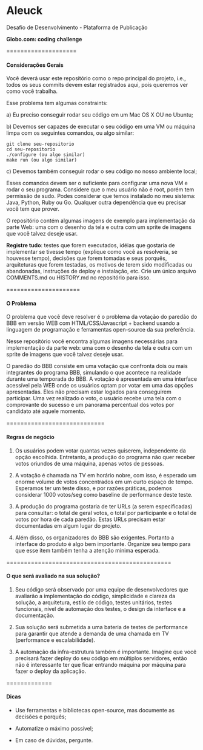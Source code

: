 # Aleuck
Desafio de Desenvolvimento - Plataforma de Publicação

**Globo.com: coding challenge**

====================
#### Considerações Gerais
Você deverá usar este repositório como o repo principal do projeto, i.e.,
todos os seus commits devem estar registrados aqui, pois queremos ver como
você trabalha.

Esse problema tem algumas constraints:

a) Eu preciso conseguir rodar seu código em um Mac OS X OU no Ubuntu;

b) Devemos ser capazes de executar o seu código em uma VM ou máquina limpa com
   os seguintes comandos, ou algo similar:

    git clone seu-repositorio
    cd seu-repositorio
    ./configure (ou algo similar)
    make run (ou algo similar)

c) Devemos também conseguir rodar o seu código no nosso ambiente local;

Esses comandos devem ser o suficiente para configurar uma nova VM e rodar o
seu programa. Considere que o meu usuário não é root, porém tem permissão de
sudo. Podes considerar que temos instalado no meu sistema: Java, Python, Ruby
ou Go. Qualquer outra dependência que eu precisar você tem que prover.

O repositório contém algumas imagens de exemplo para implementação da parte
Web: uma com o desenho da tela e outra com um sprite de imagens que você
talvez deseje usar.

**Registre tudo**: testes que forem executados, idéias que gostaria de
implementar se tivesse tempo (explique como você as resolveria, se houvesse
tempo), decisões que forem tomadas e seus porquês, arquiteturas que forem
testadas, os motivos de terem sido modificadas ou abandonadas, instruções de
deploy e instalação, etc. Crie um único arquivo COMMENTS.md ou HISTORY.md no
repositório para isso.

=====================
#### O Problema

O problema que você deve resolver é o problema da votação do paredão do BBB em
versão WEB com HTML/CSS/Javascript + backend usando a linguagem de programação
e ferramentas open-source da sua preferência.

Nesse repositório você encontra algumas imagens necessárias para implementação
da parte web: uma com o desenho da tela e outra com um sprite de imagens que
você talvez deseje usar.

O paredão do BBB consiste em uma votação que confronta dois ou mais
integrantes do programa BBB, simulando o que acontece na realidade durante uma
temporada do BBB. A votação é apresentada em uma interface acessível pela WEB
onde os usuários optam por votar em uma das opções apresentadas. Eles não
precisam estar logados para conseguirem participar. Uma vez realizado o voto,
o usuário recebe uma tela com o comprovante do sucesso e um panorama percentual
dos votos por candidato até aquele momento.

============================
#### Regras de negócio

1. Os usuários podem votar quantas vezes quiserem, independente da opção
   escolhida. Entretanto, a produção do programa não quer receber votos
   oriundos de uma máquina, apenas votos de pessoas.

2. A votação é chamada na TV em horário nobre, com isso, é esperado um enorme
   volume de votos concentrados em um curto espaço de tempo. Esperamos ter um
   teste disso, e por razões práticas, podemos considerar 1000 votos/seg como 
   baseline de performance deste teste.

3. A produção do programa gostaria de ter URLs (a serem especificadas) para
   consultar: o total de geral votos, o total por participante e o total de
   votos por hora de cada paredão. Estas URLs precisam estar documentadas em
   algum lugar do projeto.

4. Além disso, os organizadores do BBB são exigentes. Portanto a interface do
   produto é algo bem importante. Organize seu tempo para que esse item também
   tenha a atenção mínima esperada.


===============================================
#### O que será avaliado na sua solução?

1. Seu código será observado por uma equipe de desenvolvedores que avaliarão a
   implementação do código, simplicidade e clareza da solução, a arquitetura,
   estilo de código, testes unitários, testes funcionais, nível de automação
   dos testes, o design da interface e a documentação.

2. Sua solução será submetida a uma bateria de testes de performance para
   garantir que atende a demanda de uma chamada em TV (performance e
   escalabilidade).

3. A automação da infra-estrutura também é importante. Imagine que você
   precisará fazer deploy do seu código em múltiplos servidores, então não é
   interessante ter que ficar entrando máquina por máquina para fazer o deploy
   da aplicação.

=============
#### Dicas

- Use ferramentas e bibliotecas open-source, mas documente as decisões e
  porquês;

- Automatize o máximo possível;

- Em caso de dúvidas, pergunte.
